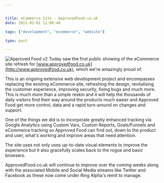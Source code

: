 ```yaml
---


title: eCommerce Site - ApprovedFood.co.uk
date: 2011-02-01 11:06:48

tags: ["development", "ecommerce", "website"]

type: post

---
```

![](/assets/ApprovedFood_v2.jpg "Approved Food v2")
 Today saw the first public showing of the eCommerce site refresh for
[www.approvedfood.co.uk](http://www.approvedfood.co.uk), which we're amazingly proud of.

This is an ongoing extensive web development project and encompasses
replacing the existing eCommerce site, refreshing the design,
revitalising the customer experience, improving security, fixing bugs
and much more. This is much more than a simple reskin and it will help
the thousands of daily visitors find their way around the products much
easier and Approved Food get more control, data and a rapid turn-around
on changes and support.

 One of the things we did is to incorporate greatly enhanced tracking
via Google Analytics using Custom Vars, Custom Reports, Goals/Funnels
and eCommerce tracking so Approved Food can find out, down to the
product and user, what's working and improve areas that need attention.

The site uses not only uses up-to-date visual elements to improve the
experience but it also gracefully scales back to the rogue and basic
browsers.

ApprovedFood.co.uk will continue to improve over the coming weeks along
with the associated Mobile and Social Media streams like Twitter and
Facebook as these now come under Ring Alpha's remit to manage.
